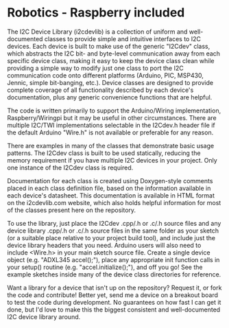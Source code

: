 # Robotics - Raspberry included

The I2C Device Library (i2cdevlib) is a collection of uniform and well-documented classes to provide simple and intuitive interfaces to I2C devices. Each device is built to make use of the generic "I2Cdev" class, which abstracts the I2C bit- and byte-level communication away from each specific device class, making it easy to keep the device class clean while providing a simple way to modify just one class to port the I2C communication code onto different platforms (Arduino, PIC, MSP430, Jennic, simple bit-banging, etc.). Device classes are designed to provide complete coverage of all functionality described by each device's documentation, plus any generic convenience functions that are helpful.

The code is written primarily to support the Arduino/Wiring implementation, Raspberry/Wiringpi but it may be useful in other circumstances. There are multiple I2C/TWI implementations selectable in the I2Cdev.h header file if the default Arduino "Wire.h" is not available or preferable for any reason.

There are examples in many of the classes that demonstrate basic usage patterns. The I2Cdev class is built to be used statically, reducing the memory requirement if you have multiple I2C devices in your project. Only one instance of the I2Cdev class is required.

Documentation for each class is created using Doxygen-style comments placed in each class definition file, based on the information available in each device's datasheet. This documentation is available in HTML format on the i2cdevlib.com website, which also holds helpful information for most of the classes present here on the repository.

To use the library, just place the I2Cdev .cpp/.h or .c/.h source files and any device library .cpp/.h or .c/.h source files in the same folder as your sketch (or a suitable place relative to your project build tool), and include just the device library headers that you need. Arduino users will also need to include <Wire.h> in your main sketch source file. Create a single device object (e.g. "ADXL345 accel();"), place any appropriate init function calls in your setup() routine (e.g. "accel.initialize();"), and off you go! See the example sketches inside many of the device class directories for reference.

Want a library for a device that isn't up on the repository? Request it, or fork the code and contribute! Better yet, send me a device on a breakout board to test the code during development. No guarantees on how fast I can get it done, but I'd love to make this the biggest consistent and well-documented I2C device library around.

